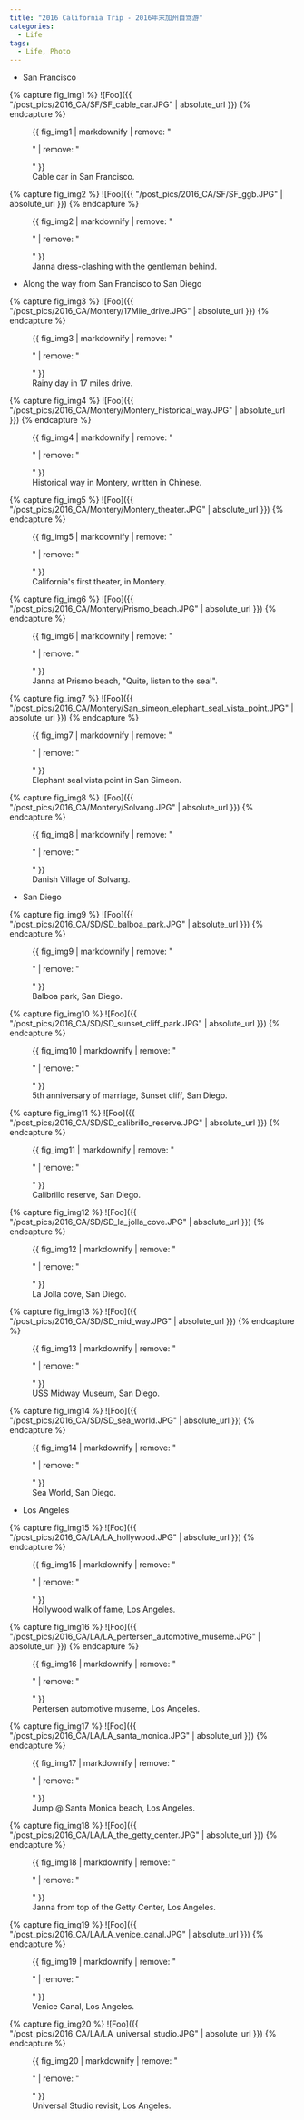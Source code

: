 ```yaml
---
title: "2016 California Trip - 2016年末加州自驾游"
categories: 
  - Life
tags:
  - Life, Photo
---
```

- San Francisco

{% capture fig_img1 %}
![Foo]({{ "/post_pics/2016_CA/SF/SF_cable_car.JPG" | absolute_url }})
{% endcapture %}
<figure>
  {{ fig_img1 | markdownify | remove: "<p>" | remove: "</p>" }}
  <figcaption>Cable car in San Francisco.</figcaption>
</figure>

{% capture fig_img2 %}
![Foo]({{ "/post_pics/2016_CA/SF/SF_ggb.JPG" | absolute_url }})
{% endcapture %}
<figure>
  {{ fig_img2 | markdownify | remove: "<p>" | remove: "</p>" }}
  <figcaption>Janna dress-clashing with the gentleman behind.</figcaption>
</figure>

- Along the way from San Francisco to San Diego

{% capture fig_img3 %}
![Foo]({{ "/post_pics/2016_CA/Montery/17Mile_drive.JPG" | absolute_url }})
{% endcapture %}
<figure>
  {{ fig_img3 | markdownify | remove: "<p>" | remove: "</p>" }}
  <figcaption>Rainy day in 17 miles drive.</figcaption>
</figure>

{% capture fig_img4 %}
![Foo]({{ "/post_pics/2016_CA/Montery/Montery_historical_way.JPG" | absolute_url }})
{% endcapture %}
<figure>
  {{ fig_img4 | markdownify | remove: "<p>" | remove: "</p>" }}
  <figcaption>Historical way in Montery, written in Chinese.</figcaption>
</figure>

{% capture fig_img5 %}
![Foo]({{ "/post_pics/2016_CA/Montery/Montery_theater.JPG" | absolute_url }})
{% endcapture %}
<figure>
  {{ fig_img5 | markdownify | remove: "<p>" | remove: "</p>" }}
  <figcaption>California's first theater, in Montery.</figcaption>
</figure>

{% capture fig_img6 %}
![Foo]({{ "/post_pics/2016_CA/Montery/Prismo_beach.JPG" | absolute_url }})
{% endcapture %}
<figure>
  {{ fig_img6 | markdownify | remove: "<p>" | remove: "</p>" }}
  <figcaption>Janna at Prismo beach, "Quite, listen to the sea!".</figcaption>
</figure>

{% capture fig_img7 %}
![Foo]({{ "/post_pics/2016_CA/Montery/San_simeon_elephant_seal_vista_point.JPG" | absolute_url }})
{% endcapture %}
<figure>
  {{ fig_img7 | markdownify | remove: "<p>" | remove: "</p>" }}
  <figcaption>Elephant seal vista point in San Simeon.</figcaption>
</figure>

{% capture fig_img8 %}
![Foo]({{ "/post_pics/2016_CA/Montery/Solvang.JPG" | absolute_url }})
{% endcapture %}
<figure>
  {{ fig_img8 | markdownify | remove: "<p>" | remove: "</p>" }}
  <figcaption>Danish Village of Solvang.</figcaption>
</figure>

- San Diego

{% capture fig_img9 %}
![Foo]({{ "/post_pics/2016_CA/SD/SD_balboa_park.JPG" | absolute_url }})
{% endcapture %}
<figure>
  {{ fig_img9 | markdownify | remove: "<p>" | remove: "</p>" }}
  <figcaption>Balboa park, San Diego.</figcaption>
</figure>

{% capture fig_img10 %}
![Foo]({{ "/post_pics/2016_CA/SD/SD_sunset_cliff_park.JPG" | absolute_url }})
{% endcapture %}
<figure>
  {{ fig_img10 | markdownify | remove: "<p>" | remove: "</p>" }}
  <figcaption>5th anniversary of marriage, Sunset cliff, San Diego.</figcaption>
</figure>

{% capture fig_img11 %}
![Foo]({{ "/post_pics/2016_CA/SD/SD_calibrillo_reserve.JPG" | absolute_url }})
{% endcapture %}
<figure>
  {{ fig_img11 | markdownify | remove: "<p>" | remove: "</p>" }}
  <figcaption>Calibrillo reserve, San Diego.</figcaption>
</figure>

{% capture fig_img12 %}
![Foo]({{ "/post_pics/2016_CA/SD/SD_la_jolla_cove.JPG" | absolute_url }})
{% endcapture %}
<figure>
  {{ fig_img12 | markdownify | remove: "<p>" | remove: "</p>" }}
  <figcaption>La Jolla cove, San Diego.</figcaption>
</figure>

{% capture fig_img13 %}
![Foo]({{ "/post_pics/2016_CA/SD/SD_mid_way.JPG" | absolute_url }})
{% endcapture %}
<figure>
  {{ fig_img13 | markdownify | remove: "<p>" | remove: "</p>" }}
  <figcaption>USS Midway Museum, San Diego.</figcaption>
</figure>

{% capture fig_img14 %}
![Foo]({{ "/post_pics/2016_CA/SD/SD_sea_world.JPG" | absolute_url }})
{% endcapture %}
<figure>
  {{ fig_img14 | markdownify | remove: "<p>" | remove: "</p>" }}
  <figcaption>Sea World, San Diego.</figcaption>
</figure>

- Los Angeles

{% capture fig_img15 %}
![Foo]({{ "/post_pics/2016_CA/LA/LA_hollywood.JPG" | absolute_url }})
{% endcapture %}
<figure>
  {{ fig_img15 | markdownify | remove: "<p>" | remove: "</p>" }}
  <figcaption>Hollywood walk of fame, Los Angeles.</figcaption>
</figure>

{% capture fig_img16 %}
![Foo]({{ "/post_pics/2016_CA/LA/LA_pertersen_automotive_museme.JPG" | absolute_url }})
{% endcapture %}
<figure>
  {{ fig_img16 | markdownify | remove: "<p>" | remove: "</p>" }}
  <figcaption>Pertersen automotive museme, Los Angeles.</figcaption>
</figure>

{% capture fig_img17 %}
![Foo]({{ "/post_pics/2016_CA/LA/LA_santa_monica.JPG" | absolute_url }})
{% endcapture %}
<figure>
  {{ fig_img17 | markdownify | remove: "<p>" | remove: "</p>" }}
  <figcaption>Jump @ Santa Monica beach, Los Angeles.</figcaption>
</figure>

{% capture fig_img18 %}
![Foo]({{ "/post_pics/2016_CA/LA/LA_the_getty_center.JPG" | absolute_url }})
{% endcapture %}
<figure>
  {{ fig_img18 | markdownify | remove: "<p>" | remove: "</p>" }}
  <figcaption>Janna from top of the Getty Center, Los Angeles.</figcaption>
</figure>

{% capture fig_img19 %}
![Foo]({{ "/post_pics/2016_CA/LA/LA_venice_canal.JPG" | absolute_url }})
{% endcapture %}
<figure>
  {{ fig_img19 | markdownify | remove: "<p>" | remove: "</p>" }}
  <figcaption>Venice Canal, Los Angeles.</figcaption>
</figure>

{% capture fig_img20 %}
![Foo]({{ "/post_pics/2016_CA/LA/LA_universal_studio.JPG" | absolute_url }})
{% endcapture %}
<figure>
  {{ fig_img20 | markdownify | remove: "<p>" | remove: "</p>" }}
  <figcaption>Universal Studio revisit, Los Angeles.</figcaption>
</figure>